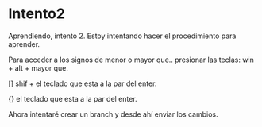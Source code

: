 # Intento2
Aprendiendo, intento 2.
Estoy intentando hacer el procedimiento para aprender.

Para acceder a los signos de menor o mayor que.. presionar las teclas: win + alt + mayor que.

[] shif + el teclado que esta a la par del enter.

{} el teclado que esta a la par del enter.

Ahora intentaré crear un branch y desde ahí enviar los cambios.
